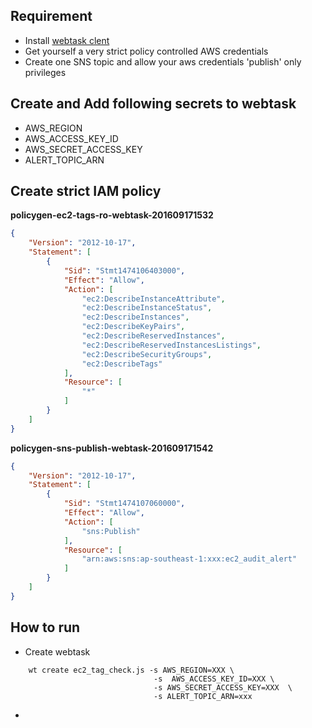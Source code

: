 Requirement
-----

- Install [webtask clent](https://webtask.io/cli)
- Get yourself a very strict policy controlled AWS credentials
- Create one SNS topic and allow your aws credentials 'publish' only privileges


Create and Add following secrets to webtask
-------------------------------------

- AWS_REGION
- AWS_ACCESS_KEY_ID
- AWS_SECRET_ACCESS_KEY
- ALERT_TOPIC_ARN


Create strict IAM policy
-----

__policygen-ec2-tags-ro-webtask-201609171532__

``` json
{
    "Version": "2012-10-17",
    "Statement": [
        {
            "Sid": "Stmt1474106403000",
            "Effect": "Allow",
            "Action": [
                "ec2:DescribeInstanceAttribute",
                "ec2:DescribeInstanceStatus",
                "ec2:DescribeInstances",
                "ec2:DescribeKeyPairs",
                "ec2:DescribeReservedInstances",
                "ec2:DescribeReservedInstancesListings",
                "ec2:DescribeSecurityGroups",
                "ec2:DescribeTags"
            ],
            "Resource": [
                "*"
            ]
        }
    ]
}
```

__policygen-sns-publish-webtask-201609171542__

``` json
{
    "Version": "2012-10-17",
    "Statement": [
        {
            "Sid": "Stmt1474107060000",
            "Effect": "Allow",
            "Action": [
                "sns:Publish"
            ],
            "Resource": [
                "arn:aws:sns:ap-southeast-1:xxx:ec2_audit_alert"
            ]
        }
    ]
}
```


How to run
-----


- Create webtask


```
    wt create ec2_tag_check.js -s AWS_REGION=XXX \
                                -s  AWS_ACCESS_KEY_ID=XXX \
                                -s AWS_SECRET_ACCESS_KEY=XXX  \
                                -s ALERT_TOPIC_ARN=xxx

```

- 
